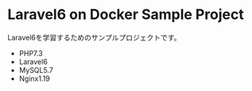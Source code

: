 # Laravel6 on Docker Sample Project
Laravel6を学習するためのサンプルプロジェクトです。
* PHP7.3
* Laravel6
* MySQL5.7
* Nginx1.19
